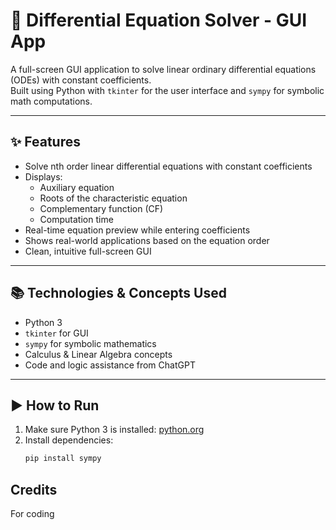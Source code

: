 # 🧮 Differential Equation Solver - GUI App

A full-screen GUI application to solve linear ordinary differential equations (ODEs) with constant coefficients.  
Built using Python with `tkinter` for the user interface and `sympy` for symbolic math computations.

---

## ✨ Features

- Solve nth order linear differential equations with constant coefficients  
- Displays:  
  - Auxiliary equation  
  - Roots of the characteristic equation  
  - Complementary function (CF)  
  - Computation time  
- Real-time equation preview while entering coefficients  
- Shows real-world applications based on the equation order  
- Clean, intuitive full-screen GUI

---

## 📚 Technologies & Concepts Used

- Python 3  
- `tkinter` for GUI  
- `sympy` for symbolic mathematics  
- Calculus & Linear Algebra concepts  
- Code and logic assistance from ChatGPT

---

## ▶️ How to Run

1. Make sure Python 3 is installed: [python.org](https://python.org)  
2. Install dependencies:
   ```bash
   pip install sympy
## Credits
For coding 
